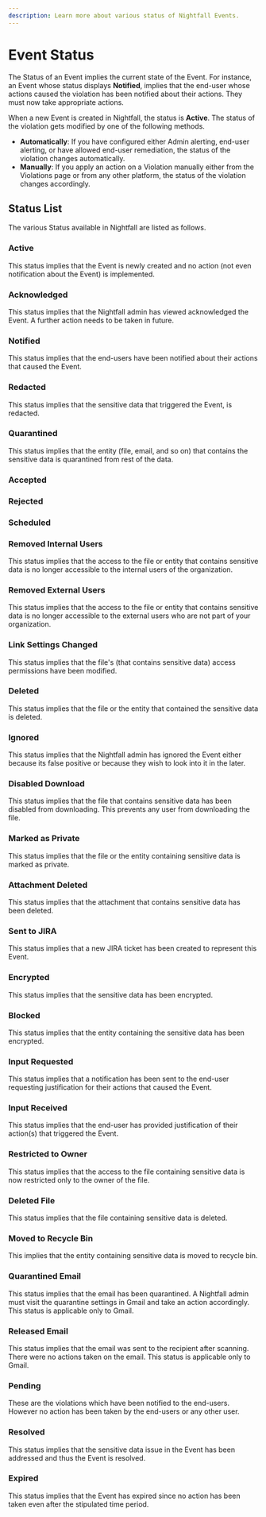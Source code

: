 ```yaml
---
description: Learn more about various status of Nightfall Events.
---
```


# Event Status

The Status of an Event implies the current state of the Event. For instance, an Event whose status displays **Notified**, implies that the end-user whose actions caused the violation has been notified about their actions. They must now take appropriate actions.&#x20;

When a new Event is created in Nightfall, the status is **Active**. The status of the violation gets modified by one of the following methods.

* **Automatically**: If you have configured either Admin alerting, end-user alerting, or have allowed end-user remediation, the status of the violation changes automatically.
* **Manually**: If you apply an action on a Violation manually either from the Violations page or from any other platform, the status of the violation changes accordingly.&#x20;

## Status List

The various Status available in Nightfall are listed as follows.

### Active

This status implies that the Event is newly created and no action (not even notification about the Event) is implemented.

### Acknowledged

This status implies that the Nightfall admin has viewed acknowledged the Event. A further action needs to be taken in future.

### Notified

This status implies that the end-users have been notified about their actions that caused the Event.&#x20;

### Redacted

This status implies that the sensitive data that triggered the Event, is redacted.&#x20;

### Quarantined

This status implies that the entity (file, email, and so on) that contains the sensitive data is quarantined from rest of the data.

### Accepted

### Rejected

### Scheduled

### Removed Internal Users

This status implies that the access to the file or entity that contains sensitive data is no longer accessible to the internal users of the organization.

### Removed External Users

This status implies that the access to the file or entity that contains sensitive data is no longer accessible to the external users who are not part of your organization.

### Link Settings Changed

This status implies that the file's (that contains sensitive data) access permissions have been modified.&#x20;

### Deleted

This status implies that the file or the entity that contained the sensitive data is deleted.

### Ignored

This status implies that the Nightfall admin has ignored the Event either because its false positive or because they wish to look into it in the later.

### Disabled Download

This status implies that the file that contains sensitive data has been disabled from downloading. This prevents any user from downloading the file.

### Marked as Private

This status implies that the file or the entity containing sensitive data is marked as private.

### Attachment Deleted

This status implies that the attachment that contains sensitive data has been deleted.&#x20;

### Sent to JIRA

This status implies that a new JIRA ticket has been created to represent this Event.&#x20;

### Encrypted

This status implies that the sensitive data has been encrypted. &#x20;

### Blocked

This status implies that the entity containing the sensitive data has been encrypted. &#x20;

### Input Requested

This status implies that a notification has been sent to the end-user requesting justification for their actions that caused the Event.&#x20;

### Input Received

This status implies that the end-user has provided justification of their action(s) that triggered the Event.

### Restricted to Owner

This status implies that the access to the file containing sensitive data is now restricted only to the owner of the file.

### Deleted File

This status implies that the file containing sensitive data is deleted. &#x20;

### Moved to Recycle Bin

This implies that the entity containing sensitive data is moved to recycle bin.

### Quarantined Email

This status implies that the email has been quarantined. A Nightfall admin must visit the quarantine settings in Gmail and take an action accordingly. This status is applicable only to Gmail.

### Released Email

This status implies that the email was sent to the recipient after scanning. There were no actions taken on the email. This status is applicable only to Gmail.

### Pending

These are the violations which have been notified to the end-users. However no action has been taken by the end-users or any other user.&#x20;

### Resolved

This status implies that the sensitive data issue in the Event has been addressed and thus the Event is resolved.

### Expired

This status implies that the Event has expired since no action has been taken even after the stipulated time period.&#x20;




